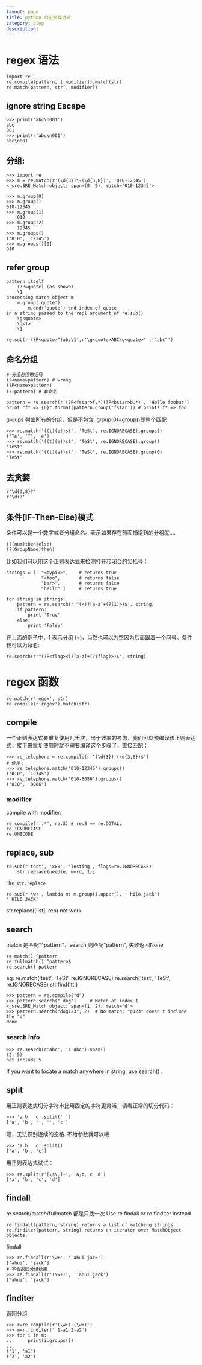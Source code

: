 ```yaml
---
layout: page
title: python 的正则表达式
category: blog
description:
---
```

# regex 语法

	import re
    re.compile(pattern, [,modifier]).match(str)
    re.match(pattern, str[, modifier])

## ignore string Escape

	>>> print('abc\n001')
	abc
	001
	>>> print(r'abc\n001')
	abc\n001

## 分组:

	>>> import re
	>>> m = re.match(r'(\d{3})\-(\d{3,8})', '010-12345')
	<_sre.SRE_Match object; span=(0, 9), match='010-12345'>

	>>> m.group(0)
	>>> m.group()
	010-12345
	>>> m.group(1)
        010
	>>> m.group(2)
        12345
	>>> m.groups()
	('010', '12345')
	>>> m.groups()[0]
	010

## refer group

    pattern itself	    
        (?P=quote) (as shown)
        \1
    processing match object m	
        m.group('quote')
            m.end('quote') end index of quote
    in a string passed to the repl argument of re.sub()	
        \g<quote>
        \g<1>
        \1

    re.sub(r'(?P<quote>")abc\1',r'\g<quote>ABC\g<quote>' ,'"abc"')

## 命名分组

    # 分组必须带括号
    (?<name>pattern) # wrong
    (?P<name>pattern)
    (?:pattern) # 非命名

	pattern = re.search(r'(?P<fstar>f.*)(?P<bstar>b.*)', 'Hello foobar')
	print "f* => {0}".format(pattern.group('fstar')) # prints f* => foo

groups 列出所有的分组，但是不包含: group(0)=group()即整个匹配

    >>> re.match('((t)(e))st', 'TeSt', re.IGNORECASE).groups()
    ('Te', 'T', 'e')
    >>> re.match('((t)(e))st', 'TeSt', re.IGNORECASE).group()
    'TeSt'
    >>> re.match('((t)(e))st', 'TeSt', re.IGNORECASE).group(0)
    'TeSt'

## 去贪婪

	r'\d{3,8}?'
	r'\d+?'

## 条件(IF-Then-Else)模式
条件可以是一个数字或者分组命名。表示如果存在前面捕捉到的分组就....

	(?(num)then|else)
	(?(GroupName)then)

比如我们可以用这个正则表达式来检测打开和闭合的尖括号：

	strings = [  "<pypix>",    # returns true
				 "<foo",       # returns false
				 "bar>",       # returns false
				 "hello" ]     # returns true

	for string in strings:
		pattern = re.search(r'^(<)?[a-z]+(?(1)>)$', string)
		if pattern:
			print 'True'
		else:
			print 'False'

在上面的例子中，1 表示分组 (<)，当然也可以为空因为后面跟着一个问号。条件也可以为命名:

    re.search(r'^(?P<flag><)?[a-z]+(?(flag)>)$', string)

# regex 函数

	re.match(r'regex', str)
	re.compile(r'regex').match(str)

## compile
一个正则表达式要重复使用几千次，出于效率的考虑，我们可以预编译该正则表达式，接下来重复使用时就不需要编译这个步骤了，直接匹配：

	>>> re_telephone = re.compile(r'^(\d{3})-(\d{3,8})$')
	# 使用：
	>>> re_telephone.match('010-12345').groups()
	('010', '12345')
	>>> re_telephone.match('010-8086').groups()
	('010', '8086')

### modifier
compile with modifier:

	re.compile(r'.*', re.S) # re.S == re.DOTALL
    re.IGNORECASE
    re.UNICODE

## replace, sub

    re.sub(r'test', 'xxx', 'Testing', flags=re.IGNORECASE)
        str.replace(needle, word, 1);

like `str.replace`

	re.sub(r'\w+', lambda m: m.group().upper(), ' hilo jack')
	' HILO JACK'

str.replace([list], rep) not work

## search
match 是匹配"^pattern"，search 则匹配"pattern", 失败返回None

	re.match() ^pattern
	re.fullmatch() ^pattern$
	re.search() pattern

eg:
    re.match('test', 'TeSt', re.IGNORECASE)
    re.search('test', 'TeSt', re.IGNORECASE)
        str.find('tt')

	>>> pattern = re.compile("d")
	>>> pattern.search(" dog")     # Match at index 1
	<_sre.SRE_Match object; span=(1, 2), match='d'>
	>>> pattern.search("dog123", 2)  # No match; "g123" doesn't include the "d"
    None

### search info

	>>> re.search(r'abc', '1 abc').span()
	(2, 5)
	not include 5

If you want to locate a match anywhere in string, use search() .

## split
用正则表达式切分字符串比用固定的字符更灵活，请看正常的切分代码：

	>>> 'a b   c'.split(' ')
	['a', 'b', '', '', 'c']

嗯，无法识别连续的空格. 不给参数就可以喽	

	>>> 'a b   c'.split()
	['a', 'b', 'c']

用正则表达式试试：

	>>> re.split(r'[\s\,]+', 'a,b, c  d')
	['a', 'b', 'c', 'd']

## findall
re.search/match/fullmatch 都是只找一次
Use re.findall or re.finditer instead.

	re.findall(pattern, string) returns a list of matching strings.
	re.finditer(pattern, string) returns an iterator over MatchObject objects.

findall

	>>> re.findall(r'\w+', ' ahui jack')
	['ahui', 'jack']
    # 不会返回分组结果
    >>> re.findall(r'(\w+)', ' ahui jack')
	['ahui', 'jack']

## finditer
返回分组

	>>> r=re.compile(r'(\w+)-(\w+)')
	>>> m=r.finditer(' 1-a1 2-a2')
	>>> for i in m:
	...     print(i.groups())
	...
	('1', 'a1')
	('2', 'a2')
